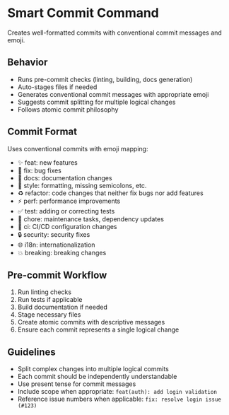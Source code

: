# Smart Commit Command

Creates well-formatted commits with conventional commit messages and emoji.

## Behavior

- Runs pre-commit checks (linting, building, docs generation)
- Auto-stages files if needed
- Generates conventional commit messages with appropriate emoji
- Suggests commit splitting for multiple logical changes
- Follows atomic commit philosophy

## Commit Format

Uses conventional commits with emoji mapping:

- ✨ feat: new features
- 🐛 fix: bug fixes
- 📝 docs: documentation changes
- 💄 style: formatting, missing semicolons, etc.
- ♻️ refactor: code changes that neither fix bugs nor add features
- ⚡ perf: performance improvements
- ✅ test: adding or correcting tests
- 🔧 chore: maintenance tasks, dependency updates
- 🚀 ci: CI/CD configuration changes
- 🔒 security: security fixes
- 🌐 i18n: internationalization
- 💥 breaking: breaking changes

## Pre-commit Workflow

1. Run linting checks
2. Run tests if applicable
3. Build documentation if needed
4. Stage necessary files
5. Create atomic commits with descriptive messages
6. Ensure each commit represents a single logical change

## Guidelines

- Split complex changes into multiple logical commits
- Each commit should be independently understandable
- Use present tense for commit messages
- Include scope when appropriate: `feat(auth): add login validation`
- Reference issue numbers when applicable: `fix: resolve login issue (#123)`
